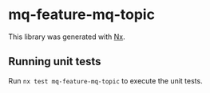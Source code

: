 # mq-feature-mq-topic

This library was generated with [Nx](https://nx.dev).

## Running unit tests

Run `nx test mq-feature-mq-topic` to execute the unit tests.
